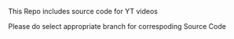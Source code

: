 This Repo includes source code for YT videos

Please do select appropriate branch for correspoding Source Code